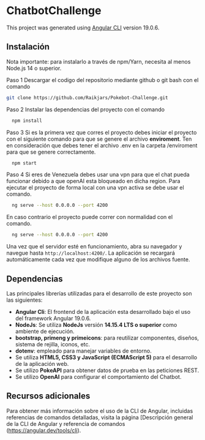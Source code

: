 # ChatbotChallenge

This project was generated using [Angular CLI](https://github.com/angular/angular-cli) version 19.0.6.

## Instalación
Nota importante: para instalarlo a través de npm/Yarn, necesita al menos Node.js 14 o superior.

Paso 1
Descargar el codigo del repositorio mediante github o git bash con el comando

```bash
git clone https://github.com/Raikjars/Pokebot-Challenge.git
```

Paso 2
Instalar las dependencias del proyecto con el comando
```bash
  npm install
```

Paso 3
Si es la primera vez que corres el proyecto debes iniciar el proyecto con el siguiente comando para que se genere el archivo **enviroment**. Ten en consideración que debes tener el archivo .env en la carpeta /enviroment para que se genere correctamente.
```bash
  npm start
```

Paso 4
Si eres de Venezuela debes usar una vpn para que el chat pueda funcionar debido a que openAI esta bloqueado en dicha region. Para ejecutar el proyecto de forma local con una vpn activa se debe usar el comando.
```bash
  ng serve --host 0.0.0.0 --port 4200 
```

En caso contrario el proyecto puede correr con normalidad con el comando.
```bash
  ng serve --host 0.0.0.0 --port 4200 
```

Una vez que el servidor esté en funcionamiento, abra su navegador y navegue hasta `http://localhost:4200/`. La aplicación se recargará automáticamente cada vez que modifique alguno de los archivos fuente.

## Dependencias
Las principales librerías utilizadas para el desarrollo de este proyecto son las siguientes:

-	**Angular Cli**: El frontend de la aplicación esta desarrollado bajo el uso del framework Angular 19.0.6.
-	**NodeJs**: Se utiliza **NodeJs** versión **14.15.4 LTS o superior** como ambiente de ejecución.
-	**bootstrap, primeng y primeicons**: para reutilizar componentes, diseños, sistema de rejilla, iconos, etc.
-	**dotenv**: empleado para manejar variables de entorno.
- Se utiliza **HTML5, CSS3 y JavaScript (ECMAScript 5)** para el desarrollo de la aplicación web.
- Se utilizo **PokeAPI** para obtener datos de prueba en las peticiones REST.
- Se utilizo **OpenAI** para configurar el comportamiento del Chatbot.

## Recursos adicionales

Para obtener más información sobre el uso de la CLI de Angular, incluidas referencias de comandos detalladas, visita la página [Descripción general de la CLI de Angular y referencia de comandos (https://angular.dev/tools/cli).
